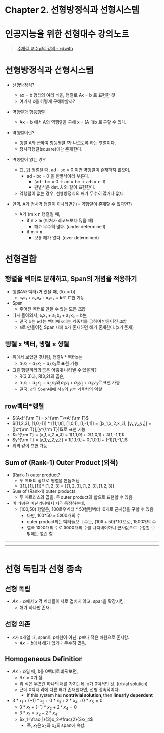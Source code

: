 # Chapter 2. 선형방정식과 선형시스템

# 인공지능을 위한 선형대수 강의노트

> [주재걸 교수님의 강의 - edwith](https://www.edwith.org/linearalgebra4ai/joinLectures/14072)

# 선형방정식과 선형시스템

- 선형방정식?
    - ax = b 형태의 여러 식을, 행렬로 Ax = b 로 표현한 것
    - 여기서 x를 어떻게 구해야할까?

- 역행렬과 항등행렬
    - Ax = b 에서 A의 역행렬을 구해 x = (A-1)b 로 구할 수 있다.
- 역행렬이란?
    - 행렬 A와 곱하여 항등행렬 *I*가 나오도록 하는 행렬이다.
    - 정사각행렬(square)에만 존재한다.
- 역행렬이 없는 경우
    - (2, 2) 행렬일 때, ad - bc = 0 이면 역행렬이 존재하지 않으며,
        - ad - bc = 0 을 판별식이라 부른다.
            - (ad - bc = 0 → ad = bc → a:b = c:d)
            - 판별식은 det. A 와 같이 표현한다.
    - 역행렬이 없는 경우, 선형방정식의 해가 무수히 많거나 없다.
- 만약, A가 정사각 행렬이 아니라면? (= 역행렬이 존재할 수 없다면?)
    - A가 (m x n)행렬일 때,
        - if n > m (피처가 레코드보다 많을 때)
            - 해가 무수히 많다. (under determined)
        - if m > n
            - 보통 해가 없다. (over determined)

# 선형결합

## 행렬을 벡터로 분해하고, Span의 개념을 적용하기

- 행렬A와 벡터x가 있을 때,  (Ax = b)
    - a₁x₁ + a₂x₂ + a₃x₃ = b로 표현 가능
- Span
    - 주어진 벡터로 만들 수 있는 모든 조합
- 다시 돌아와서, a₁x₁ + a₂b₂ + a₃x₃ = b는,
    - 결국 b는 a라는 벡터에 x라는 가중치를 곱하여 만들어진 조합
    - a로 만들어진 Span 내에 b가 존재하면 해가 존재한다.(x가 존재)

## 행렬 x 벡터, 행렬 x 행렬

- 위에서 보았던 것처럼, 행렬A * 벡터x는
    - $a_1x_1 + a_2x_2 + a_3x_3$로 표현 가능
- 그럼 행렬끼리의 곱은 어떻게 나타낼 수 있을까?
    - R(3,3)과, R(3,2)의 곱은,
    - $a_1x_1 + a_2x_2 + a_3x_3$와 $a_1y_1 + a_2y_2 + a_3y_3$로 표현 가능
    - 결국, $a$의 Span내에 서 $x$와 $y$는 가중치의 역할

## row벡터*행렬

- $(Ax)^{\rm T} = x^{\rm T}*A^{\rm T}$
- $[[1,2,3], [1,0,-1]] * [[1,1,0], [1,0,1], [1,-1,1]] = [[x_1,x_2,x_3], [y₁,y₂,y₃]] = [[x^{\rm T}],[y^{\rm T}]]$로 표현 가능
- $x^{\rm T} = [x_1,x_2,x_3] = 1[1,1,0] + 2[1,0,1] + 3[1,-1,1]$
- $y^{\rm T} = [y_1,y_2,y_3] = 1[1,1,0] + 0[1,0,1] + (-1)[1,-1,1]$
- 위와 같이 표현 가능

## Sum of (Rank-1) Outer Product (외적)

- (Rank-1) outer product?
    - 두 벡터의 곱으로 행렬을 만들어냄
    - $[[1], [1], [1]] * [1,2,3] = [[1,2,3], [1,2,3], [1,2,3]]$
- Sum of (Rank-1) outer products
    - 두 매트리스의 곱을, 두 outer product의 합으로 표현할 수 있음
- 이 개념은 머신러닝에서 자주 등장하는데,
    - (100,50) 행렬은, 100로우벡터 * 50컬럼벡터 10개로 근사값을 구할 수 있음
        - 다만, 100*50 = 5000개의 수
        - outer product되는 벡터들으 ㅣ수는, (100 + 50)*10 으로, 1500개의 수
        - 결국 1500개의 수로 5000개의 수를 나타내야하니 근사값으로 수렴할 수 밖에는 없긴 함

---

---

---

# 선형 독립과 선형 종속

## 선형 독립

- $Ax = b$에서 $x$ 각 벡터들이 서로 겹치지 않고, span을 확장시킴.
    - 해가 하나만 존재.

## 선형 의존

- $x$가 $p$개일 때, span이 $p$차원이 아닌, $p$보다 적은 차원으로 존재함.
    - $Ax = b$에서 해가 없거나 무수히 많음.

## Homogeneous Definition

- $Ax = b$일 때, $b$를 0벡터로 바꿔보면,
    - $Ax = 0$가 됨.
    - 위 식은 무조건 하나의 해를 가지는데, $x$가 0벡터인 것. (trivial solution)
    - 근데 0벡터 외에 다른 해가 존재한다면, 선형 종속적이다.
        - If this system has **nontrivial solution**, then **linearly dependent**
- $3*x_1 + (-1)*x_2 + 0*x_3+2*x_4+0*x_5=0$
    - $3*x_1 + (-1)*x_2+2*x_4=0$
    - $3*x_1 = x_2-2*x_4$
    - $x_1=\frac{1}{3}x_2+\frac{2}{3}x_4$
        - 즉, $x_1$은 $x_2$와 $x_4$의 span에 속함.
